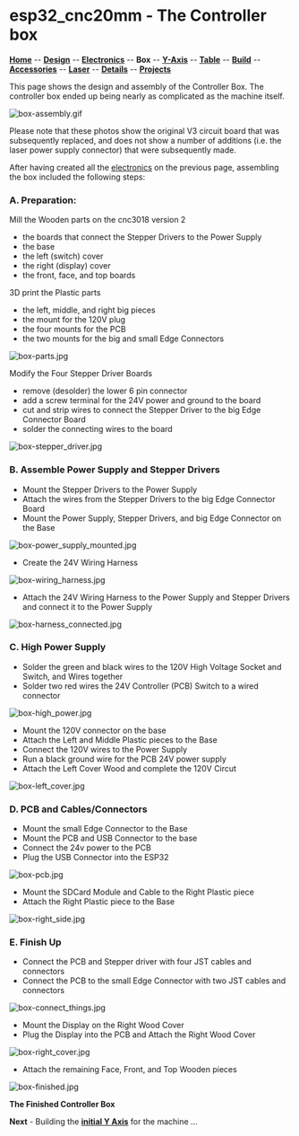 # esp32_cnc20mm - The Controller box

**[Home](readme.md)** --
**[Design](design.md)** --
**[Electronics](electronics.md)** --
**Box** --
**[Y-Axis](y_axis.md)** --
**[Table](table.md)** --
**[Build](build.md)** --
**[Accessories](accessories.md)** --
**[Laser](laser.md)** --
**[Details](details.md)** --
**[Projects](projects.md)**

This page shows the design and assembly of the Controller Box.
The controller box ended up being nearly as complicated as the machine itself.

![box-assembly.gif](images/box-assembly.gif)

Please note that these photos show the original V3 circuit board that
was subsequently replaced, and does not show a number of additions
(i.e. the laser power supply connector) that were subsequently made.

After having created all the [electronics](electronics.md) on the previous page,
assembling the box included the following steps:

### A. Preparation:

Mill the Wooden parts on the cnc3018 version 2

- the boards that connect the Stepper Drivers to the Power Supply
- the base
- the left (switch) cover
- the right (display) cover
- the front, face, and top boards

3D print the Plastic parts

- the left, middle, and right big pieces
- the mount for the 120V plug
- the four mounts for the PCB
- the two mounts for the big and small Edge Connectors

![box-parts.jpg](images/box-parts.jpg)

Modify the Four Stepper Driver Boards

- remove (desolder) the lower 6 pin connector
- add a screw terminal for the 24V power and ground to the board
- cut and strip wires to connect the Stepper Driver to the big Edge Connector Board
- solder the connecting wires to the board

![box-stepper_driver.jpg](images/box-stepper_driver.jpg)


### B. Assemble Power Supply and Stepper Drivers

- Mount the Stepper Drivers to the Power Supply
- Attach the wires from the Stepper Drivers to the big Edge Connector Board
- Mount the Power Supply, Stepper Drivers, and big Edge Connector on the Base

![box-power_supply_mounted.jpg](images/box-power_supply_mounted.jpg)

- Create the 24V Wiring Harness

![box-wiring_harness.jpg](images/box-wiring_harness.jpg)

- Attach the 24V Wiring Harness to the Power Supply and Stepper Drivers
 and connect it to the Power Supply

![box-harness_connected.jpg](images/box-harness_connected.jpg)



### C. High Power Supply

- Solder the green and black wires to the 120V High Voltage Socket and Switch, and Wires together
- Solder two red wires the 24V Controller (PCB) Switch to a wired connector

![box-high_power.jpg](images/box-high_power.jpg)

- Mount the 120V connector on the base
- Attach the Left and Middle Plastic pieces to the Base
- Connect the 120V wires to the Power Supply
- Run a black ground wire for the PCB 24V power supply
- Attach the Left Cover Wood and complete the 120V Circut

![box-left_cover.jpg](images/box-left_cover.jpg)


### D. PCB and Cables/Connectors

- Mount the small Edge Connector to the Base
- Mount the PCB and USB Connector to the base
- Connect the 24v power to the PCB
- Plug the USB Connector into the ESP32

![box-pcb.jpg](images/box-pcb.jpg)

- Mount the SDCard Module and Cable to the Right Plastic piece
- Attach the Right Plastic piece to the Base

![box-right_side.jpg](images/box-right_side.jpg)

### E. Finish Up

- Connect the PCB and Stepper driver with four JST cables and connectors
- Connect the PCB to the small Edge Connector with two JST cables and connectors

![box-connect_things.jpg](images/box-connect_things.jpg)

- Mount the Display on the Right Wood Cover
- Plug the Display into the PCB and Attach the Right Wood Cover

![box-right_cover.jpg](images/box-right_cover.jpg)

- Attach the remaining Face, Front, and Top Wooden pieces


![box-finished.jpg](images/box-finished.jpg)


**The Finished Controller Box**



**Next** - Building the [**initial Y Axis**](y_axis.md) for the machine ...
